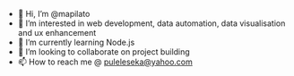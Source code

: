 - 👋 Hi, I’m @mapilato
- 👀 I’m interested in web development, data automation, data visualisation and ux enhancement
- 🌱 I’m currently learning Node.js
- 💞️ I’m looking to collaborate on project building
- 📫 How to reach me @ puleleseka@yahoo.com

<!---
mapilato/mapilato is a ✨ special ✨ repository because its `README.md` (this file) appears on your GitHub profile.
You can click the Preview link to take a look at your changes.
--->
